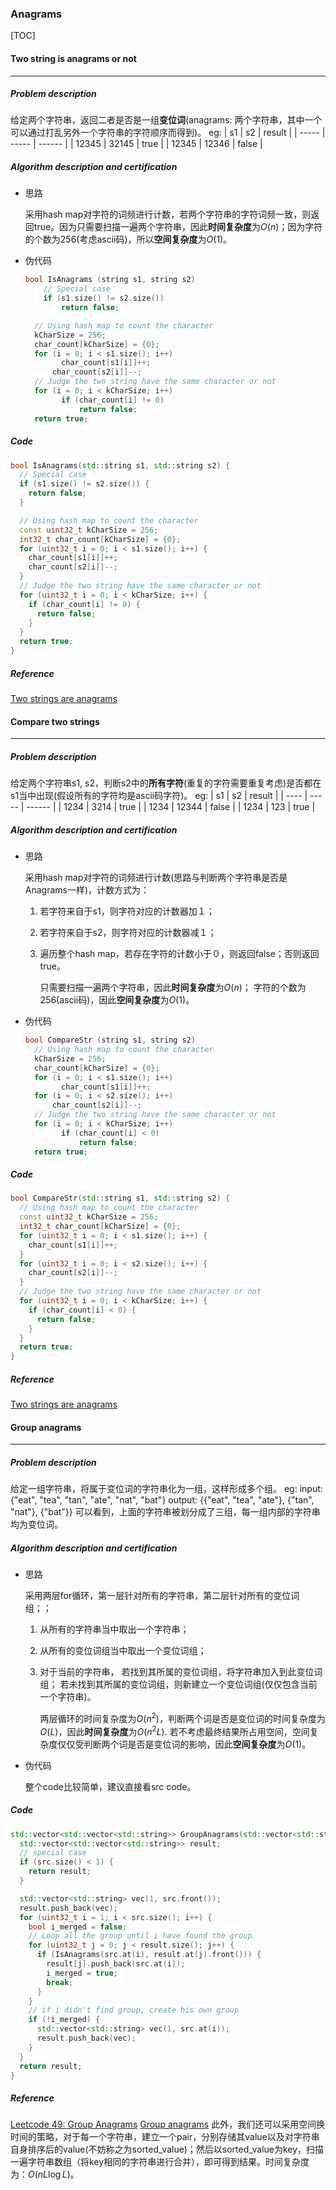 ### Anagrams

[TOC]

#### Two string is anagrams or not

------

##### Problem description

给定两个字符串，返回二者是否是一组**变位词**(anagrams: 两个字符串，其中一个可以通过打乱另外一个字符串的字符顺序而得到)。
eg:
| s1    | s2    | result |
| ----- | ----- | ------ |
| 12345 | 32145 | true   |
| 12345 | 12346 | false  |

##### Algorithm description and certification

* 思路

  采用hash map对字符的词频进行计数，若两个字符串的字符词频一致，则返回true。因为只需要扫描一遍两个字符串，因此**时间复杂度**为$O(n)$；因为字符的个数为256(考虑ascii码)，所以**空间复杂度**为$O(1)$。

* 伪代码

  ```cpp
  bool IsAnagrams (string s1, string s2)
      // Special case
      if (s1.size() != s2.size())
          return false;
  
  	// Using hash map to count the character
  	kCharSize = 256;
  	char_count[kCharSize] = {0};
  	for (i = 0; i < s1.size(); i++)
          char_count[s1[i]]++;
  		char_count[s2[i]]--;
  	// Judge the two string have the same character or not
  	for (i = 0; i < kCharSize; i++)
          if (char_count[i] != 0)
              return false;
  	return true;
  ```

##### Code

```cpp
bool IsAnagrams(std::string s1, std::string s2) {
  // Special case
  if (s1.size() != s2.size()) {
    return false;
  }

  // Using hash map to count the character
  const uint32_t kCharSize = 256;
  int32_t char_count[kCharSize] = {0};
  for (uint32_t i = 0; i < s1.size(); i++) {
    char_count[s1[i]]++;
    char_count[s2[i]]--;
  }
  // Judge the two string have the same character or not
  for (uint32_t i = 0; i < kCharSize; i++) {
    if (char_count[i] != 0) {
      return false;
    }
  }
  return true;
}
```

##### Reference

[Two strings are anagrams](https://algorithm.yuanbin.me/zh-hans/string/two_strings_are_anagrams.html)

#### Compare two strings

---

##### Problem description

给定两个字符串s1, s2，判断s2中的**所有字符**(重复的字符需要重复考虑)是否都在s1当中出现(假设所有的字符均是ascii码字符)。
eg:
| s1   | s2    | result |
| ---- | ----- | ------ |
| 1234 | 3214  | true   |
| 1234 | 12344 | false  |
| 1234 | 123   | true   |

##### Algorithm description and certification

* 思路

  采用hash map对字符的词频进行计数(思路与判断两个字符串是否是Anagrams一样)，计数方式为：

  1. 若字符来自于s1，则字符对应的计数器加１；

  2. 若字符来自于s2，则字符对应的计数器减１；

  3. 遍历整个hash map，若存在字符的计数小于０，则返回false；否则返回true。

     只需要扫描一遍两个字符串，因此**时间复杂度**为$O(n)$；
     字符的个数为256(ascii码)，因此**空间复杂度**为$O(1)$。

* 伪代码

  ```cpp
  bool CompareStr (string s1, string s2)
  	// Using hash map to count the character
  	kCharSize = 256;
  	char_count[kCharSize] = {0};
  	for (i = 0; i < s1.size(); i++)
          char_count[s1[i]]++;
  	for (i = 0; i < s2.size(); i++)
  		char_count[s2[i]]--;
  	// Judge the two string have the same character or not
  	for (i = 0; i < kCharSize; i++)
          if (char_count[i] < 0)
              return false;
  	return true;
  ```

##### Code

```c++
bool CompareStr(std::string s1, std::string s2) {
  // Using hash map to count the character
  const uint32_t kCharSize = 256;
  int32_t char_count[kCharSize] = {0};
  for (uint32_t i = 0; i < s1.size(); i++) {
    char_count[s1[i]]++;
  }
  for (uint32_t i = 0; i < s2.size(); i++) {
    char_count[s2[i]]--;
  }
  // Judge the two string have the same character or not
  for (uint32_t i = 0; i < kCharSize; i++) {
    if (char_count[i] < 0) {
      return false;
    }
  }
  return true;
}
```

##### Reference

[Two strings are anagrams](https://algorithm.yuanbin.me/zh-hans/string/two_strings_are_anagrams.html)

#### Group anagrams

---

##### Problem description

给定一组字符串，将属于变位词的字符串化为一组，这样形成多个组。
eg:
input: {"eat", "tea", "tan", "ate", "nat", "bat"}
output: {{"eat", "tea", "ate"}, {"tan", "nat"}, {"bat"}} 
可以看到，上面的字符串被划分成了三组，每一组内部的字符串均为变位词。

##### Algorithm description and certification

* 思路

  采用两层for循环，第一层针对所有的字符串，第二层针对所有的变位词组；；

  1. 从所有的字符串当中取出一个字符串；

  2. 从所有的变位词组当中取出一个变位词组；

  3. 对于当前的字符串，
     若找到其所属的变位词组，将字符串加入到此变位词组；
     若未找到其所属的变位词组，则新建立一个变位词组(仅仅包含当前一个字符串)。

     两层循环的时间复杂度为$O(n^2)$，判断两个词是否是变位词的时间复杂度为$O(L)$，因此**时间复杂度**为$O(n^2L)$.
     若不考虑最终结果所占用空间，空间复杂度仅仅受判断两个词是否是变位词的影响，因此**空间复杂度**为$O(1)$。

* 伪代码

  整个code比较简单，建议直接看src code。

##### Code

```c++
std::vector<std::vector<std::string>> GroupAnagrams(std::vector<std::string> src) {
  std::vector<std::vector<std::string>> result;
  // special case
  if (src.size() < 1) {
    return result;
  }

  std::vector<std::string> vec(1, src.front());
  result.push_back(vec);
  for (uint32_t i = 1; i < src.size(); i++) {
    bool i_merged = false;
    // Loop all the group until i have found the group
    for (uint32_t j = 0; j < result.size(); j++) {
      if (IsAnagrams(src.at(i), result.at(j).front())) {
        result[j].push_back(src.at(i));
        i_merged = true;
        break;
      }
    }
    // if i didn't find group, create his own group
    if (!i_merged) {
      std::vector<std::string> vec(1, src.at(i));
      result.push_back(vec);
    }
  }
  return result;
}
```

##### Reference

[Leetcode 49: Group Anagrams](https://leetcode.com/problems/group-anagrams/description/)
[Group anagrams](https://algorithm.yuanbin.me/zh-hans/string/group_anagrams.html)
此外，我们还可以采用空间换时间的策略，对于每一个字符串，建立一个pair，分别存储其value以及对字符串自身排序后的value(不妨称之为sorted_value)；然后以sorted_value为key，扫描一遍字符串数组（将key相同的字符串进行合并），即可得到结果。时间复杂度为：$O(nL \log{L})$。